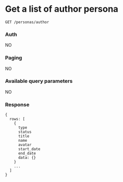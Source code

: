 # Get a list of author persona

```
GET /personas/author
```

### Auth
NO

### Paging
NO

### Available query parameters
NO

### Response
```
{
  rows: [
    {
      type
      status
      title
      name
      avatar
      start_date
      end_date
      data: {}
    }
    ...
  ]
}
```

